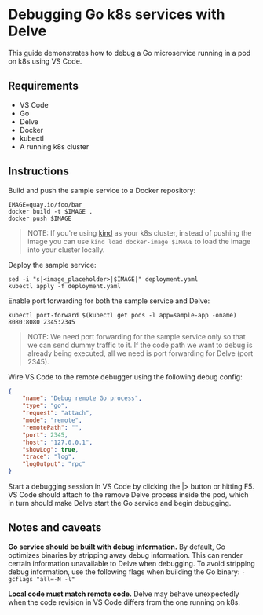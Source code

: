 # Debugging Go k8s services with Delve

This guide demonstrates how to debug a Go microservice running in a pod on k8s using VS Code.

## Requirements

* VS Code
* Go
* Delve
* Docker
* kubectl
* A running k8s cluster

## Instructions

Build and push the sample service to a Docker repository:

```
IMAGE=quay.io/foo/bar
docker build -t $IMAGE .
docker push $IMAGE
```

>NOTE: If you're using [kind](https://kind.sigs.k8s.io/) as your k8s cluster, instead of pushing
>the image you can use `kind load docker-image $IMAGE` to load the image into your cluster locally.

Deploy the sample service:

```
sed -i "s|<image_placeholder>|$IMAGE|" deployment.yaml
kubectl apply -f deployment.yaml
```

Enable port forwarding for both the sample service and Delve:

```
kubectl port-forward $(kubectl get pods -l app=sample-app -oname) 8080:8080 2345:2345
```

>NOTE: We need port forwarding for the sample service only so that we can send dummy traffic to it.
>If the code path we want to debug is already being executed, all we need is port forwarding for
>Delve (port 2345).

Wire VS Code to the remote debugger using the following debug config:

```json
{
    "name": "Debug remote Go process",
    "type": "go",
    "request": "attach",
    "mode": "remote",
    "remotePath": "",
    "port": 2345,
    "host": "127.0.0.1",
    "showLog": true,
    "trace": "log",
    "logOutput": "rpc"
}
```

Start a debugging session in VS Code by clicking the |> button or hitting F5. VS Code should attach
to the remove Delve process inside the pod, which in turn should make Delve start the Go service
and begin debugging.

## Notes and caveats

**Go service should be built with debug information.** By default, Go optimizes binaries by
stripping away debug information. This can render certain information unavailable to Delve when
debugging. To avoid stripping debug information, use the following flags when building the Go
binary: `-gcflags "all=-N -l"`


**Local code must match remote code.** Delve may behave unexpectedly when the code revision in VS
Code differs from the one running on k8s.
